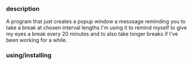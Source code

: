 ### description 
A program that just creates a popup window a messsage reminding you to take a break at chosen interval lengths I'm using it to remind myself to give my eyes a break every 20 minutes and to also take longer breaks if I've been working for a while. 

### using/installing

